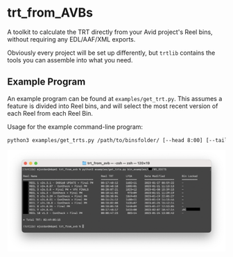 # trt_from_AVBs

A toolkit to calculate the TRT directly from your Avid project's Reel bins, without requiring any EDL/AAF/XML exports.

Obviously every project will be set up differently, but `trtlib` contains the tools you can assemble into what you need.

## Example Program

An example program can be found at `examples/get_trt.py`.  This assumes a feature is divided into Reel bins, and will select the most recent version of each Reel from each Reel Bin.

Usage for the example command-line program:

```bash
python3 examples/get_trts.py /path/to/binsfolder/ [--head 8:00] [--tail 4:00]
```

![get_trts.py example](docs/get_trts.png)
